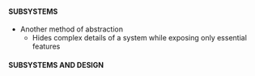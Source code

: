 #### SUBSYSTEMS
- Another method of abstraction
	- Hides complex details of a system while exposing only essential features

#### SUBSYSTEMS AND DESIGN

